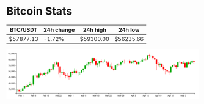 # Bitcoin Stats

BTC/USDT|24h change|24h high|24h low|
|---|---|---|---|
|$57877.13|-1.72%|$59300.00|$56235.66|

<img src="./chart.svg">
